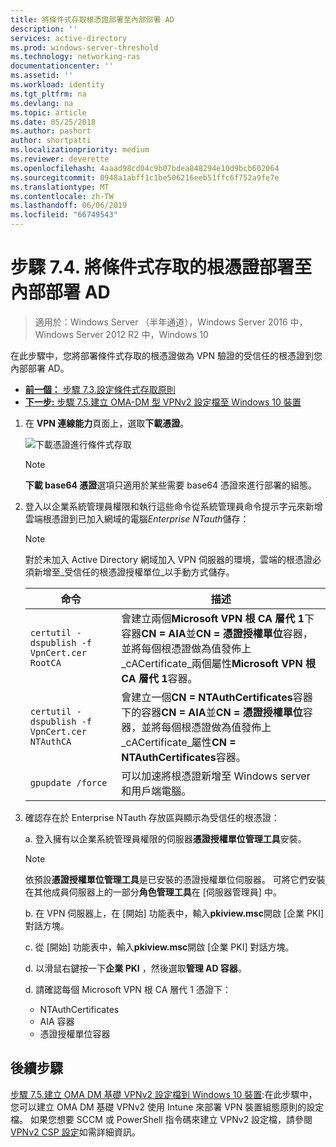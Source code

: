 ```yaml
---
title: 將條件式存取根憑證部署至內部部署 AD
description: ''
services: active-directory
ms.prod: windows-server-threshold
ms.technology: networking-ras
documentationcenter: ''
ms.assetid: ''
ms.workload: identity
ms.tgt_pltfrm: na
ms.devlang: na
ms.topic: article
ms.date: 05/25/2018
ms.author: pashort
author: shortpatti
ms.localizationpriority: medium
ms.reviewer: deverette
ms.openlocfilehash: 4aaad98cd04c9b07bdea848294e10d9bcb602064
ms.sourcegitcommit: 0948a1abff1c1be506216eeb51ffc6f752a9fe7e
ms.translationtype: MT
ms.contentlocale: zh-TW
ms.lasthandoff: 06/06/2019
ms.locfileid: "66749543"
---
```

# <a name="step-74-deploy-conditional-access-root-certificates-to-on-premises-ad"></a>步驟 7.4. 將條件式存取的根憑證部署至內部部署 AD

>適用於：Windows Server （半年通道），Windows Server 2016 中，Windows Server 2012 R2 中，Windows 10

在此步驟中，您將部署條件式存取的根憑證做為 VPN 驗證的受信任的根憑證到您內部部署 AD。

- [**前一個：** 步驟 7.3.設定條件式存取原則](vpn-config-conditional-access-policy.md)
- [**下一步:** 步驟 7.5.建立 OMA-DM 型 VPNv2 設定檔至 Windows 10 裝置](vpn-create-oma-dm-based-vpnv2-profiles.md)

1. 在  **VPN 連線能力**頁面上，選取**下載憑證**。 
   
    ![下載憑證進行條件式存取](../../media/Always-On-Vpn/06.png)

    >[!NOTE]
    >**下載 base64 憑證**選項只適用於某些需要 base64 憑證來進行部署的組態。 

2. 登入以企業系統管理員權限和執行這些命令從系統管理員命令提示字元來新增雲端根憑證到已加入網域的電腦*Enterprise NTauth*儲存：

    >[!NOTE]
    >對於未加入 Active Directory 網域加入 VPN 伺服器的環境，雲端的根憑證必須新增至_受信任的根憑證授權單位_以手動方式儲存。

    |命令  |描述  |  
    |---------|-------------| 
    |`certutil -dspublish -f VpnCert.cer RootCA`     |會建立兩個**Microsoft VPN 根 CA 層代 1**下容器**CN = AIA**並**CN = 憑證授權單位**容器，並將每個根憑證做為值發佈上_cACertificate_兩個屬性**Microsoft VPN 根 CA 層代 1**容器。|  
    |`certutil -dspublish -f VpnCert.cer NTAuthCA`   |會建立一個**CN = NTAuthCertificates**容器下的容器**CN = AIA**並**CN = 憑證授權單位**容器，並將每個根憑證做為值發佈上_cACertificate_屬性**CN = NTAuthCertificates**容器。 |  
    |`gpupdate /force`     |可以加速將根憑證新增至 Windows server 和用戶端電腦。  |

3.  確認存在於 Enterprise NTauth 存放區與顯示為受信任的根憑證：

    a.  登入擁有以企業系統管理員權限的伺服器**憑證授權單位管理工具**安裝。

    >[!NOTE]
    >依預設**憑證授權單位管理工具**是已安裝的憑證授權單位伺服器。 可將它們安裝在其他成員伺服器上的一部分**角色管理工具**在 [伺服器管理員] 中。

    b.  在 VPN 伺服器上，在 [開始] 功能表中，輸入**pkiview.msc**開啟 [企業 PKI] 對話方塊。

    c.  從 [開始] 功能表中，輸入**pkiview.msc**開啟 [企業 PKI] 對話方塊。

    d.  以滑鼠右鍵按一下**企業 PKI** ，然後選取**管理 AD 容器**。

    d.  請確認每個 Microsoft VPN 根 CA 層代 1 憑證下：
      - NTAuthCertificates
      - AIA 容器
      - 憑證授權單位容器

## <a name="next-steps"></a>後續步驟

[步驟 7.5.建立 OMA DM 基礎 VPNv2 設定檔到 Windows 10 裝置](vpn-create-oma-dm-based-vpnv2-profiles.md):在此步驟中，您可以建立 OMA DM 基礎 VPNv2 使用 Intune 來部署 VPN 裝置組態原則的設定檔。 如果您想要 SCCM 或 PowerShell 指令碼來建立 VPNv2 設定檔，請參閱[VPNv2 CSP 設定](https://docs.microsoft.com/windows/client-management/mdm/vpnv2-csp)如需詳細資訊。
